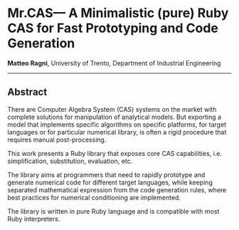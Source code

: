 # Mr.CAS— A Minimalistic (pure) Ruby CAS for Fast Prototyping and Code Generation

**Matteo Ragni**, University of Trento, Department of Industrial Engineering

_______

## Abstract

There are Computer Algebra System (CAS) systems on the market with complete solutions for manipulation of analytical models. But exporting a model that implements specific algorithms on specific platforms, for target languages or for particular numerical library, is often a rigid procedure that requires manual post-processing.

This work presents a Ruby library that exposes core CAS capabilities, i.e. simplification, substitution, evaluation, etc.

The library aims at programmers that need to rapidly prototype and generate numerical code for different target languages, while keeping separated mathematical expression from the code generation rules, where best practices for numerical conditioning are implemented.

The library is written in pure Ruby language and is compatible with most Ruby interpreters.
